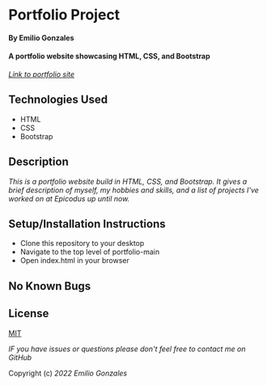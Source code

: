 # Portfolio Project

#### By Emilio Gonzales

#### A portfolio website showcasing HTML, CSS, and Bootstrap

_[Link to portfolio site](#)_

## Technologies Used
* HTML
* CSS
* Bootstrap

## Description
_This is a portfolio website build in HTML, CSS, and Bootstrap. It gives a brief description of myself, my hobbies and skills, and a list of projects I've worked on at Epicodus up until now._

## Setup/Installation Instructions
* Clone this repository to your desktop
* Navigate to the top level of portfolio-main
* Open index.html in your browser

## No Known Bugs

## License
[MIT](https://choosealicense.com/licenses/mit/)

_IF you have issues or questions please don't feel free to contact me on GitHub_

Copyright (c) _2022_ _Emilio Gonzales_